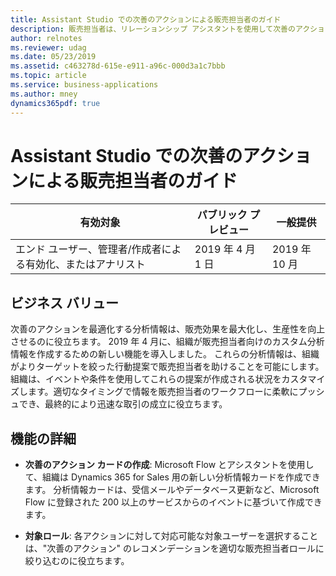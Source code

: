 ```yaml
---
title: Assistant Studio での次善のアクションによる販売担当者のガイド
description: 販売担当者は、リレーションシップ アシスタントを使用して次善のアクションを見つけることができます。 Assistant Studio を使用することで、組織はビジネス ニーズに合わせてこれらのアクションを調整できます。 この機能は、2019 年リリース ウェーブ 2 で一般提供されます。
author: relnotes
ms.reviewer: udag
ms.date: 05/23/2019
ms.assetid: c463278d-615e-e911-a96c-000d3a1c7bbb
ms.topic: article
ms.service: business-applications
ms.author: mney
dynamics365pdf: true
---
```

# <a name="guide-sellers-with-next-best-actions-through-the-assistant-studio"></a>Assistant Studio での次善のアクションによる販売担当者のガイド


| 有効対象    |  パブリック プレビュー | 一般提供 | 
| ---------- | ---------- |---------- |
|エンド ユーザー、管理者/作成者による有効化、またはアナリスト|2019 年 4 月 1 日| 2019 年 10 月|


## <a name="business-value"></a>ビジネス バリュー
<!-- bv start -->
次善のアクションを最適化する分析情報は、販売効果を最大化し、生産性を向上させるのに役立ちます。 2019 年 4 月に、組織が販売担当者向けのカスタム分析情報を作成するための新しい機能を導入しました。 これらの分析情報は、組織がよりターゲットを絞った行動提案で販売担当者を助けることを可能にします。 組織は、イベントや条件を使用してこれらの提案が作成される状況をカスタマイズします。適切なタイミングで情報を販売担当者のワークフローに柔軟にプッシュでき、最終的により迅速な取引の成立に役立ちます。
<!-- bv end -->


## <a name="feature-details"></a>機能の詳細
<!--feature detail start -->
- **次善のアクション カードの作成**: Microsoft Flow とアシスタントを使用して、組織は Dynamics 365 for Sales 用の新しい分析情報カードを作成できます。 分析情報カードは、受信メールやデータベース更新など、Microsoft Flow に登録された 200 以上のサービスからのイベントに基づいて作成できます。

- **対象ロール**: 各アクションに対して対応可能な対象ユーザーを選択することは、"次善のアクション" のレコメンデーションを適切な販売担当者ロールに絞り込むのに役立ちます。
<!--feature detail end -->


